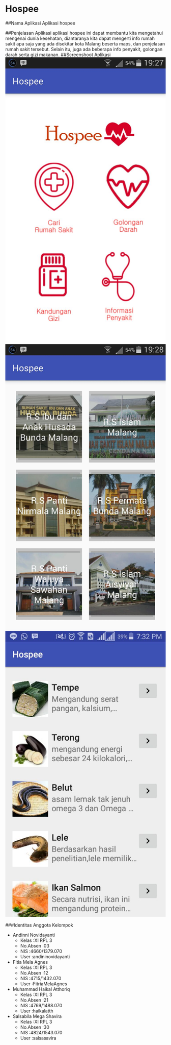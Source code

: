 # Hospee

##Nama Aplikasi
Aplikasi hospee

##Penjelasan Aplikasi
aplikasi hospee ini dapat membantu kita mengetahui mengenai dunia kesehatan, diantaranya kita dapat mengerti info rumah sakit apa saja yang ada disekitar kota Malang beserta maps, dan penjelasan rumah sakit tersebut. Selain itu, juga ada beberapa info penyakit, golongan darah serta gizi 
makanan.
##Screenshoot Aplikasi
![Screenshot 1](https://github.com/haikalatth/Hospee/blob/master/menu.jpeg)
![Screenshot 1](https://github.com/haikalatth/Hospee/blob/master/layout%20rs.jpeg)
![Screenshot 1](https://github.com/haikalatth/Hospee/blob/master/layout%20gizi.jpeg)

###Identitas Anggota Kelompok
- Andinni Novidayanti
    - Kelas         :XI RPL 3
    - No.Absen      :03
    - NIS           :4660/1379.070
    - User          :andininovidayanti
- Fitia Mela Agnes
    - Kelas         :XI RPL 3
    - No.Absen      :12
    - NIS           :4715/1432.070
    - User          :FitriaMelaAgnes
- Muhammad Haikal Atthoriq
    - Kelas         :XI RPL 3
    - No.Absen      :21
    - NIS           :4769/1488.070
    - User          :haikalatth
- Salsabila Mega Shavira
    - Kelas         :XI RPL 3
    - No.Absen      :30
    - NIS           :4824/1543.070
    - User          :salsasavira
